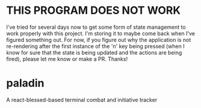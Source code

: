 # THIS PROGRAM DOES NOT WORK
I've tried for several days now to get some form of state management
to work properly with this project. I'm storing it to maybe come back when I've figured something out. For now, if you figure out why the application is not re-rendering after the first instance of the 'n' key being pressed (when I know for sure that the state is being updated and the actions are being fired), please let me know or make a PR. Thanks!

# paladin
A react-blessed-based terminal combat and initiative tracker
